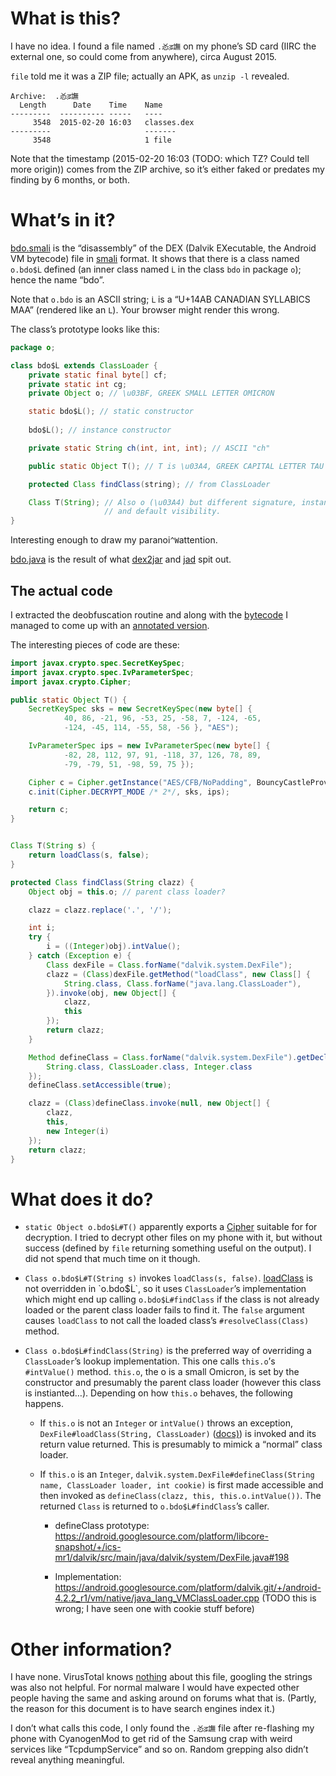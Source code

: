 # What is this?

I have no idea. I found a file named `.㣻ढ़譕` on my phone’s SD card
(IIRC the external one, so could come from anywhere), circa August 2015.

`file` told me it was a ZIP file; actually an APK, as `unzip -l` revealed.
```
Archive:  .㣻ढ़譕
  Length      Date    Time    Name
---------  ---------- -----   ----
     3548  2015-02-20 16:03   classes.dex
---------                     -------
     3548                     1 file
```

Note that the timestamp (2015-02-20 16:03 (TODO: which TZ? Could tell more
origin)) comes from the ZIP archive, so it’s either faked or predates
my finding by 6 months, or both.

# What’s in it?

[bdo.smali](bdo.smali) is the “disassembly” of the DEX (Dalvik
EXecutable, the Android VM bytecode) file in [smali](https://github.com/JesusFreke/smali)
format. It shows that there is a class named `o.bdo$ᒫ` defined (an inner class
named `ᒫ` in the class `bdo` in package `o`); hence the name “bdo”.

Note that `o.bdo` is an ASCII string; `ᒫ` is a “U+14AB CANADIAN SYLLABICS
MAA” (rendered like an `L`). Your browser might render this wrong.

The class’s prototype looks like this:
```java
package o;

class bdo$ᒫ extends ClassLoader {
    private static final byte[] cf;
    private static int cg;
    private Object ο; // \u03BF, GREEK SMALL LETTER OMICRON

    static bdo$ᒫ(); // static constructor
    
    bdo$ᒫ(); // instance constructor

    private static String ch(int, int, int); // ASCII "ch"

    public static Object Τ(); // Τ is \u03A4, GREEK CAPITAL LETTER TAU

    protected Class findClass(string); // from ClassLoader

    Class Τ(String); // Also ο (\u03A4) but different signature, instance method
                     // and default visibility.
}
```

Interesting enough to draw my paranoi`^W`attention.

[bdo.java](bdo.java) is the result of what [dex2jar](https://sourceforge.net/projects/dex2jar/)
and [jad](http://varaneckas.com/jad/) spit out.

## The actual code

I extracted the deobfuscation routine and along with the [bytecode](bdo.smali)
I managed to come up with an [annotated version](bdo-unobfuscated.java).

The interesting pieces of code are these:
```java
import javax.crypto.spec.SecretKeySpec;
import javax.crypto.spec.IvParameterSpec;
import javax.crypto.Cipher;

public static Object Τ() {
    SecretKeySpec sks = new SecretKeySpec(new byte[] {
            40, 86, -21, 96, -53, 25, -58, 7, -124, -65,
            -124, -45, 114, -55, 58, -56 }, "AES");

    IvParameterSpec ips = new IvParameterSpec(new byte[] {
            -82, 28, 112, 97, 91, -118, 37, 126, 78, 89,
            -79, -79, 51, -98, 59, 75 });

    Cipher c = Cipher.getInstance("AES/CFB/NoPadding", BouncyCastleProvider.PROVIDER_NAME);
    c.init(Cipher.DECRYPT_MODE /* 2*/, sks, ips);

    return c;
}


Class Τ(String s) {
    return loadClass(s, false);
}

protected Class findClass(String clazz) {
    Object obj = this.ο; // parent class loader?

    clazz = clazz.replace('.', '/');

    int i;
    try {
        i = ((Integer)obj).intValue();
    } catch (Exception e) {
        Class dexFile = Class.forName("dalvik.system.DexFile");
        clazz = (Class)dexFile.getMethod("loadClass", new Class[] {
            String.class, Class.forName("java.lang.ClassLoader"),
        }).invoke(obj, new Object[] {
            clazz,
            this
        });
        return clazz;
    }

    Method defineClass = Class.forName("dalvik.system.DexFile").getDeclaredMethod("defineClass", new Class[] {
        String.class, ClassLoader.class, Integer.class
    });
    defineClass.setAccessible(true);

    clazz = (Class)defineClass.invoke(null, new Object[] {
        clazz,
        this,
        new Integer(i)
    });
    return clazz;
}
```

# What does it do?

* `static Object o.bdo$ᒫ#Τ()` apparently exports a [Cipher](https://docs.oracle.com/javase/7/docs/api/javax/crypto/Cipher.html)
  suitable for for decryption. I tried to decrypt other files on my phone with
  it, but without success (defined by `file` returning something useful
  on the output). I did not spend that much time on it though.

* `Class o.bdo$ᒫ#Τ(String s)` invokes `loadClass(s, false)`. [loadClass](https://docs.oracle.com/javase/7/docs/api/java/lang/ClassLoader.html#loadClass(java.lang.String,%20boolean))
  is not overridden in `o.bdo$ᒫ`, so it uses `ClassLoader`’s implementation
  which might end up calling `o.bdo$ᒫ#findClass` if the class
  is not already loaded or the parent class loader fails to find it.
  The `false` argument causes `loadClass` to not call the loaded
  class’s `#resolveClass(Class)` method.

* `Class o.bdo$ᒫ#findClass(String)` is the preferred way of overriding
  a `ClassLoader`’s lookup implementation. This one calls `this.ο`’s
  `#intValue()` method. `this.ο`, the ο is a small Omicron, is set
  by the constructor and presumably the parent class loader (however
  this class is instianted…). Depending on how `this.ο` behaves,
  the following happens.
  
  * If `this.ο` is not an `Integer`
    or `intValue()` throws an exception,
    `DexFile#loadClass(String, ClassLoader)` ([docs)](https://developer.android.com/reference/dalvik/system/DexFile.html#loadClass(java.lang.String,%20java.lang.ClassLoader)))
    is invoked and its return value returned. This is presumably to mimick a
    “normal” class loader.

  * If `this.ο` is an `Integer`, `dalvik.system.DexFile#defineClass(String name, ClassLoader loader, int cookie)`
    is first made accessible and then invoked as `defineClass(clazz, this, this.ο.intValue())`. The
    returned `Class` is returned to `o.bdo$ᒫ#findClass`’s caller.

    * defineClass prototype: https://android.googlesource.com/platform/libcore-snapshot/+/ics-mr1/dalvik/src/main/java/dalvik/system/DexFile.java#198

    * Implementation: https://android.googlesource.com/platform/dalvik.git/+/android-4.2.2_r1/vm/native/java_lang_VMClassLoader.cpp (TODO this is wrong;
      I have seen one with cookie stuff before)

# Other information?

I have none. VirusTotal knows [nothing](https://www.virustotal.com/en/file/f045038e38830fbb88f9de389f703d43dc188324148ce1c230cb1abac5014c34/analysis/)
about this file, googling the strings was also not helpful. For normal
malware I would have expected other people having the same and asking
around on forums what that is. (Partly, the reason for this document is
to have search engines index it.)

I don’t what calls this code, I only found the `.㣻ढ़譕` file after
re-flashing my phone with CyanogenMod to get rid of the Samsung crap
with weird services like “TcpdumpService” and so on. Random grepping
also didn’t reveal anything meaningful.
